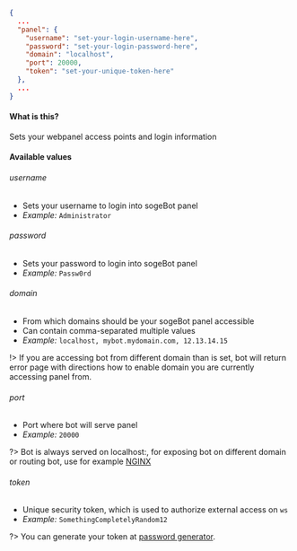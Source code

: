 ```config.json
{
  ...
  "panel": {
    "username": "set-your-login-username-here",
    "password": "set-your-login-password-here",
    "domain": "localhost",
    "port": 20000,
    "token": "set-your-unique-token-here"
  },
  ...
}
```

#### What is this?
Sets your webpanel access points and login information

#### Available values
###### username
- Sets your username to login into sogeBot panel
- *Example:* `Administrator`

###### password
- Sets your password to login into sogeBot panel
- *Example:* `Passw0rd`

###### domain
- From which domains should be your sogeBot panel accessible
- Can contain comma-separated multiple values
- *Example:* `localhost, mybot.mydomain.com, 12.13.14.15`

!> If you are accessing bot from different domain than is set, bot will return error page with directions how to enable domain you are currently accessing panel from.

###### port
- Port where bot will serve panel
- *Example:* `20000`

?> Bot is always served on localhost:<port>, for exposing bot on different domain or routing bot, use for example <a href="https://nginx.org/en/">NGINX</a>

###### token
- Unique security token, which is used to authorize external access on `ws`
- *Example:* `SomethingCompletelyRandom12`

?> You can generate your token at <a href="https://passwordsgenerator.net/">password generator</a>.

